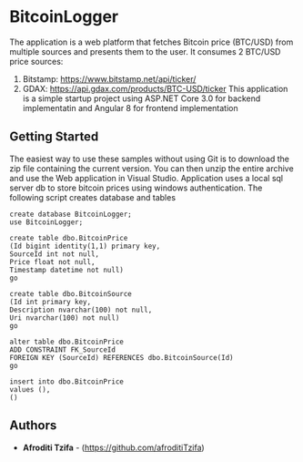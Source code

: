 # BitcoinLogger
The application is a web platform that fetches Bitcoin price (BTC/USD) from multiple sources and presents them to the user.
It consumes 2 BTC/USD price sources:
1. Bitstamp: https://www.bitstamp.net/api/ticker/ 
2. GDAX: https://api.gdax.com/products/BTC-USD/ticker 
This application is a simple startup project using ASP.NET Core 3.0 for backend implementatin and Angular 8 for frontend implementation 


## Getting Started

The easiest way to use these samples without using Git is to download the zip file containing the current version. You can then unzip the entire archive and use the Web application in Visual Studio.
Application uses a local sql server db to store bitcoin prices using windows authentication. 
The following script creates database and tables 
 ```
create database BitcoinLogger;
use BitcoinLogger;

create table dbo.BitcoinPrice
(Id bigint identity(1,1) primary key,
SourceId int not null,
Price float not null,
Timestamp datetime not null)
go

create table dbo.BitcoinSource
(Id int primary key,
Description nvarchar(100) not null,
Uri nvarchar(100) not null)
go

alter table dbo.BitcoinPrice
ADD CONSTRAINT FK_SourceId
FOREIGN KEY (SourceId) REFERENCES dbo.BitcoinSource(Id)
go

insert into dbo.BitcoinPrice
values (),
()

```

## Authors

* **Afroditi Tzifa** - (https://github.com/afroditiTzifa)

